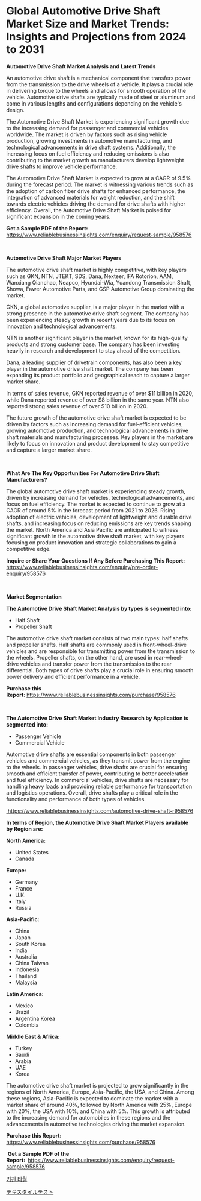 <p><h1>Global Automotive Drive Shaft Market Size and Market Trends: Insights and Projections from 2024 to 2031</h1></p><p><strong>Automotive Drive Shaft Market Analysis and Latest Trends</strong></p>
<p><p>An automotive drive shaft is a mechanical component that transfers power from the transmission to the drive wheels of a vehicle. It plays a crucial role in delivering torque to the wheels and allows for smooth operation of the vehicle. Automotive drive shafts are typically made of steel or aluminum and come in various lengths and configurations depending on the vehicle's design.</p><p>The Automotive Drive Shaft Market is experiencing significant growth due to the increasing demand for passenger and commercial vehicles worldwide. The market is driven by factors such as rising vehicle production, growing investments in automotive manufacturing, and technological advancements in drive shaft systems. Additionally, the increasing focus on fuel efficiency and reducing emissions is also contributing to the market growth as manufacturers develop lightweight drive shafts to improve vehicle performance.</p><p>The Automotive Drive Shaft Market is expected to grow at a CAGR of 9.5% during the forecast period. The market is witnessing various trends such as the adoption of carbon fiber drive shafts for enhanced performance, the integration of advanced materials for weight reduction, and the shift towards electric vehicles driving the demand for drive shafts with higher efficiency. Overall, the Automotive Drive Shaft Market is poised for significant expansion in the coming years.</p></p>
<p><strong>Get a Sample PDF of the Report:&nbsp;</strong> <a href="https://www.reliablebusinessinsights.com/enquiry/request-sample/958576">https://www.reliablebusinessinsights.com/enquiry/request-sample/958576</a></p>
<p>&nbsp;</p>
<p><strong>Automotive Drive Shaft Major Market Players</strong></p>
<p><p>The automotive drive shaft market is highly competitive, with key players such as GKN, NTN, JTEKT, SDS, Dana, Nexteer, IFA Rotorion, AAM, Wanxiang Qianchao, Neapco, Hyundai-Wia, Yuandong Transmission Shaft, Showa, Fawer Automotive Parts, and GSP Automotive Group dominating the market.</p><p>GKN, a global automotive supplier, is a major player in the market with a strong presence in the automotive drive shaft segment. The company has been experiencing steady growth in recent years due to its focus on innovation and technological advancements.</p><p>NTN is another significant player in the market, known for its high-quality products and strong customer base. The company has been investing heavily in research and development to stay ahead of the competition.</p><p>Dana, a leading supplier of drivetrain components, has also been a key player in the automotive drive shaft market. The company has been expanding its product portfolio and geographical reach to capture a larger market share.</p><p>In terms of sales revenue, GKN reported revenue of over $11 billion in 2020, while Dana reported revenue of over $8 billion in the same year. NTN also reported strong sales revenue of over $10 billion in 2020.</p><p>The future growth of the automotive drive shaft market is expected to be driven by factors such as increasing demand for fuel-efficient vehicles, growing automotive production, and technological advancements in drive shaft materials and manufacturing processes. Key players in the market are likely to focus on innovation and product development to stay competitive and capture a larger market share.</p></p>
<p>&nbsp;</p>
<p><strong>What Are The Key Opportunities For Automotive Drive Shaft Manufacturers?</strong></p>
<p><p>The global automotive drive shaft market is experiencing steady growth, driven by increasing demand for vehicles, technological advancements, and focus on fuel efficiency. The market is expected to continue to grow at a CAGR of around 5% in the forecast period from 2021 to 2026. Rising adoption of electric vehicles, development of lightweight and durable drive shafts, and increasing focus on reducing emissions are key trends shaping the market. North America and Asia Pacific are anticipated to witness significant growth in the automotive drive shaft market, with key players focusing on product innovation and strategic collaborations to gain a competitive edge.</p></p>
<p><strong>Inquire or Share Your Questions If Any Before Purchasing This Report:</strong> <a href="https://www.reliablebusinessinsights.com/enquiry/pre-order-enquiry/958576">https://www.reliablebusinessinsights.com/enquiry/pre-order-enquiry/958576</a></p>
<p>&nbsp;</p>
<p><strong>Market Segmentation</strong></p>
<p><strong>The Automotive Drive Shaft Market Analysis by types is segmented into:</strong></p>
<p><ul><li>Half Shaft</li><li>Propeller Shaft</li></ul></p>
<p><p>The automotive drive shaft market consists of two main types: half shafts and propeller shafts. Half shafts are commonly used in front-wheel-drive vehicles and are responsible for transmitting power from the transmission to the wheels. Propeller shafts, on the other hand, are used in rear-wheel-drive vehicles and transfer power from the transmission to the rear differential. Both types of drive shafts play a crucial role in ensuring smooth power delivery and efficient performance in a vehicle.</p></p>
<p><strong>Purchase this Report:&nbsp;</strong><a href="https://www.reliablebusinessinsights.com/purchase/958576">https://www.reliablebusinessinsights.com/purchase/958576</a></p>
<p>&nbsp;</p>
<p><strong>The Automotive Drive Shaft Market Industry Research by Application is segmented into:</strong></p>
<p><ul><li>Passenger Vehicle</li><li>Commercial Vehicle</li></ul></p>
<p><p>Automotive drive shafts are essential components in both passenger vehicles and commercial vehicles, as they transmit power from the engine to the wheels. In passenger vehicles, drive shafts are crucial for ensuring smooth and efficient transfer of power, contributing to better acceleration and fuel efficiency. In commercial vehicles, drive shafts are necessary for handling heavy loads and providing reliable performance for transportation and logistics operations. Overall, drive shafts play a critical role in the functionality and performance of both types of vehicles.</p></p>
<p><a href="https://www.reliablebusinessinsights.com/automotive-drive-shaft-r958576">&nbsp;https://www.reliablebusinessinsights.com/automotive-drive-shaft-r958576</a></p>
<p><strong>In terms of Region, the Automotive Drive Shaft Market Players available by Region are:</strong></p>
<p>
    <p> <strong> North America: </strong>
        <ul>
            <li>United States</li>
            <li>Canada</li>
        </ul>
        </p> 
    <p> <strong> Europe: </strong>
        <ul>
            <li>Germany</li>
            <li>France</li>
            <li>U.K.</li>
            <li>Italy</li>
            <li>Russia</li>
        </ul>
        </p> 
    <p> <strong> Asia-Pacific: </strong>
        <ul>
            <li>China</li>
            <li>Japan</li>
            <li>South Korea</li>
            <li>India</li>
            <li>Australia</li>
            <li>China Taiwan</li>
            <li>Indonesia</li>
            <li>Thailand</li>
            <li>Malaysia</li>
        </ul>
        </p> 
    <p> <strong> Latin America: </strong>
        <ul>
            <li>Mexico</li>
            <li>Brazil</li>
            <li>Argentina Korea</li>
            <li>Colombia</li>
        </ul>
        </p> 
    <p> <strong> Middle East & Africa: </strong>
        <ul>
            <li>Turkey</li>
            <li>Saudi</li>
            <li>Arabia</li>
            <li>UAE</li>
            <li>Korea</li>
        </ul>
    </p>
    </p>
<p><p>The automotive drive shaft market is projected to grow significantly in the regions of North America, Europe, Asia-Pacific, the USA, and China. Among these regions, Asia-Pacific is expected to dominate the market with a market share of around 40%, followed by North America with 25%, Europe with 20%, the USA with 10%, and China with 5%. This growth is attributed to the increasing demand for automobiles in these regions and the advancements in automotive technologies driving the market expansion.</p></p>
<p><strong>Purchase this Report: </strong><a href="https://www.reliablebusinessinsights.com/purchase/958576">https://www.reliablebusinessinsights.com/purchase/958576</a></p>
<p>&nbsp;<strong>Get a Sample PDF of the Report:&nbsp;&nbsp;</strong><a href="https://www.reliablebusinessinsights.com/enquiry/request-sample/958576">https://www.reliablebusinessinsights.com/enquiry/request-sample/958576</a></p>
<p><strong></strong></p>
<p><p><a href="https://github.com/vdhdwjyp90142/Market-Research-Report-List-3/blob/main/319316847414.md">키친 타월</a></p><p><a href="https://github.com/sghwr779811674/Market-Research-Report-List-3/blob/main/314590236875.md">テキスタイルテスト</a></p></p>